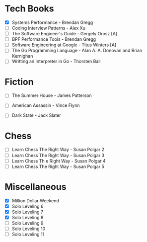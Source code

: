 # Tech Books
- [x] Systems Performance - Brendan Gregg
- [ ] Coding Interview Patterns - Alex Xu
- [ ] The Software Engineer's Guide - Gergely Orosz [A]
- [ ] BPF Performance Tools - Brendan Gregg
- [ ] Software Engineering at Google - Titus Winters [A]
- [ ] The Go Programming Language - Alan A. A. Donovan and Brian Kernighan
- [ ] Writting an Interpreter in Go - Thorsten Ball

# Fiction
- [ ] The Summer House - James Patterson
- [ ] American Assassin - Vince Flynn
- [ ] Dark State - Jack Slater


# Chess
- [ ] Learn Chess The Right Way - Susan Polgar 2
- [ ] Learn Chess The Right Way - Susan Polgar 3
- [ ] Learn Chess Th e Right Way - Susan Polgar 4
- [ ] Learn Chess The Right Way - Susan Polgar 5

# Miscellaneous

- [X] Million Dollar Weekend
- [X] Solo Leveling 6
- [X] Solo Leveling 7
- [X] Solo Leveling 8
- [ ] Solo Leveling 9
- [ ] Solo Leveling 10
- [ ] Solo Leveling 11